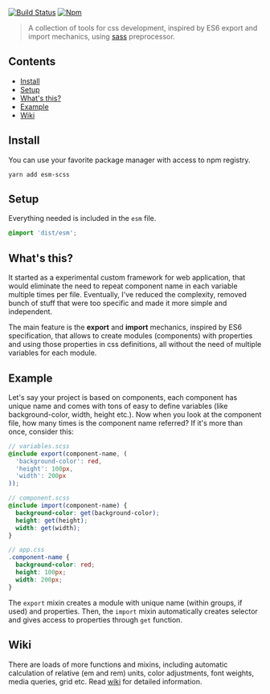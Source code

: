 [![Build Status](https://img.shields.io/travis/Eterion/esm-scss/master.svg?style=flat-square)](https://travis-ci.org/Eterion/esm-scss)
[![Npm](https://img.shields.io/npm/v/esm-scss.svg?style=flat-square)](https://www.npmjs.com/package/esm-scss)

> A collection of tools for css development, inspired by ES6 export and import mechanics, using [sass](http://sass-lang.com/) preprocessor.

## Contents

* [Install](#install)
* [Setup](#setup)
* [What's this?](#whats-this)
* [Example](#example)
* [Wiki](https://github.com/Eterion/esm-scss/wiki)

## Install

You can use your favorite package manager with access to npm registry.

```
yarn add esm-scss
```

## Setup

Everything needed is included in the `esm` file.

```scss
@import 'dist/esm';
```

## What's this?

It started as a experimental custom framework for web application, that would eliminate the need to repeat component name in each variable multiple times per file. Eventually, I've reduced the complexity, removed bunch of stuff that were too specific and made it more simple and independent.

The main feature is the **export** and **import** mechanics, inspired by ES6 specification, that allows to create modules (components) with properties and using those properties in css definitions, all without the need of multiple variables for each module.

## Example

Let's say your project is based on components, each component has unique name and comes with tons of easy to define variables (like background-color, width, height etc.). Now when you look at the component file, how many times is the component name referred? If it's more than once, consider this:

```scss
// variables.scss
@include export(component-name, (
  'background-color': red,
  'height': 100px,
  'width': 200px
));

// component.scss
@include import(component-name) {
  background-color: get(background-color);
  height: get(height);
  width: get(width);
}

// app.css
.component-name {
  background-color: red;
  height: 100px;
  width: 200px;
}
```

The `export` mixin creates a module with unique name (within groups, if used) and properties. Then, the `import` mixin automatically creates selector and gives access to properties through `get` function.

## Wiki

There are loads of more functions and mixins, including automatic calculation of relative (em and rem) units, color adjustments, font weights, media queries, grid etc. Read [wiki](https://github.com/Eterion/esm-scss/wiki) for detailed information.
